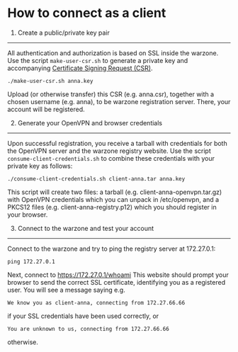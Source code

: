 How to connect as a client
==========================

1. Create a public/private key pair
-----------------------------------

All authentication and authorization is based on SSL inside the warzone.
Use the script ```make-user-csr.sh``` to generate a private key and accompanying [Certificate Signing Request (CSR)](http://en.wikipedia.org/wiki/Certificate_signing_request).
```
./make-user-csr.sh anna.key
```
Upload (or otherwise transfer) this CSR (e.g. anna.csr), together with a chosen username (e.g. anna), to be warzone
registration server. There, your account will be registered.

2. Generate your OpenVPN and browser credentials
------------------------------------------------

Upon successful registration, you receive a tarball with credentials for both the OpenVPN server
and the warzone registry website.
Use the script ```consume-client-credentials.sh``` to combine these credentials with your private key as follows:
```
./consume-client-credentials.sh client-anna.tar anna.key
```

This script will create two files: a tarball (e.g. client-anna-openvpn.tar.gz) with OpenVPN credentials
which you can unpack in /etc/openvpn, and a PKCS12 files (e.g. client-anna-registry.p12) which you should register
in your browser.

3. Connect to the warzone and test your account
-----------------------------------------------

Connect to the warzone and try to ping the registry server at 172.27.0.1:
```
ping 172.27.0.1
```

Next, connect to https://172.27.0.1/whoami
This website should prompt your browser to send the correct SSL certificate, identifying you
as a registered user. You will see a message saying e.g. 
```
We know you as client-anna, connecting from 172.27.66.66
```

if your SSL credentials have been used correctly, or 
```
You are unknown to us, connecting from 172.27.66.66
```
otherwise.
